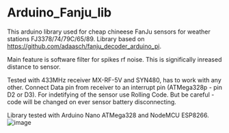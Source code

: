 # Arduino_Fanju_lib

This arduino library used for cheap chineese FanJu sensors for weather stations FJ3378/74/79C/65/89. 
Library based on https://github.com/adaasch/fanju_decoder_arduino_pi.

Main feature is software filter for spikes rf noise. This is significally inreased distance to sensor.

Tested with 433MHz receiver MX-RF-5V and SYN480, has to work with any other. Connect Data pin from receiver to an interrupt pin (ATMega328p - pin D2 or D3). 
For indetifying of the sensor use Rolling Code. But be careful - code will be changed on ever sensor battery disconnecting. 

Library tested with Arduino Nano ATMega328 and NodeMCU ESP8266.
![image](https://user-images.githubusercontent.com/41646850/190326634-0205444f-2e84-4cf0-981e-eafb2799a326.png)
